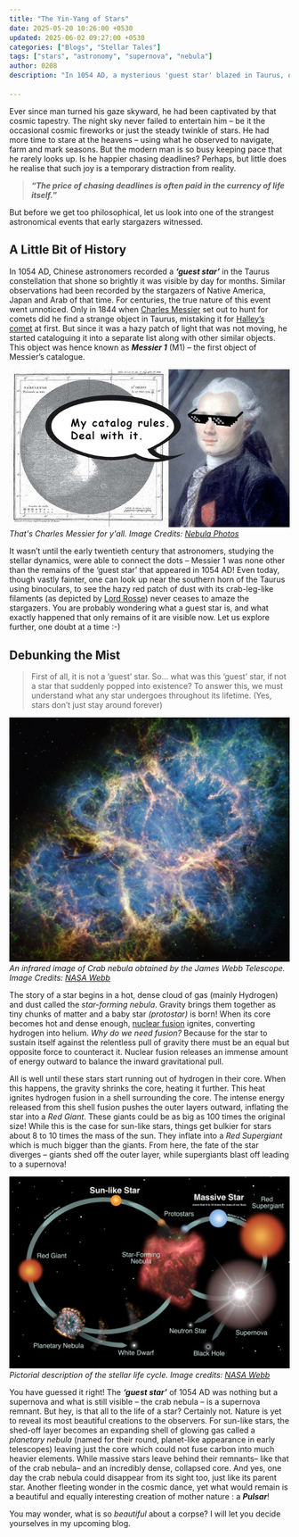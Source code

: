 ```yaml
---
title: "The Yin-Yang of Stars"
date: 2025-05-20 10:26:00 +0530
updated: 2025-06-02 09:27:00 +0530
categories: ["Blogs", "Stellar Tales"]
tags: ["stars", "astronomy", "supernova", "nebula"]  
author: 0208   
description: "In 1054 AD, a mysterious 'guest star' blazed in Taurus, outshining the daylight for months. Centuries later, astronomers unraveled its violent truth: not a celestial visitor, but the death scream of a star. Let’s explore this cosmic cataclysm—and how its corpse still haunts the night sky."

---
```


<style>
  /* Force drop cap */
  #post-wrapper .post-content > p:first-of-type::first-letter {
    font-size: 5.5em !important;
    float: left;
    line-height: 0.75;
    margin: 0.1em 0.15em 0 0;
    font-family: Georgia, serif;
    font-weight: bold;
    color: inherit;
  }
</style>

Ever since man turned his gaze skyward, he had been captivated by that cosmic tapestry. The night sky never failed to entertain him – be it the occasional cosmic fireworks or just the steady twinkle of stars. He had more time to stare at the heavens – using what he observed to navigate, farm and mark seasons. But the modern man is so busy keeping pace that he rarely looks up. Is he happier chasing deadlines? Perhaps, but little does he realise that such joy is a temporary distraction from reality. 

> **_“The price of chasing deadlines is often paid in the currency of life itself._”**                                                                        

But before we get too philosophical, let us look into one of the strangest astronomical events that early stargazers witnessed. 

## A Little Bit of History

In 1054 AD, Chinese astronomers recorded a **_‘guest star’_** in the Taurus constellation that shone so brightly it was visible by day for months. Similar observations had been recorded by the stargazers of Native America, Japan and Arab of that time. For centuries, the true nature of this event went unnoticed. Only in 1844 when [Charles Messier](https://en.wikipedia.org/wiki/Charles_Messier) set out to hunt for comets did he find a strange object in Taurus, mistaking it for [Halley’s comet](https://science.nasa.gov/solar-system/comets/1p-halley/) at first. But since it was a hazy patch of light that was not moving, he started cataloguing it into a separate list along with other similar objects. This object was hence known as **_Messier 1_** (M1) – the first object of Messier’s catalogue.

![A goofy picture of Charles Messier](assets/images/messier.jpg)
_That's Charles Messier for y'all. Image Credits: [Nebula Photos](https://www.youtube.com/watch?v=_e3stRiqfbg)_

It wasn’t until the early twentieth century that astronomers, studying the stellar dynamics, were able to connect the dots –  Messier 1 was none other than the remains of the ‘guest star’ that appeared in 1054 AD!  Even today, though vastly fainter, one can look up near the southern horn of the Taurus using binoculars, to see the hazy red patch of dust with its crab-leg-like filaments (as depicted by [Lord Rosse](https://en.wikipedia.org/wiki/William_Parsons,_3rd_Earl_of_Rosse)) never ceases to amaze the stargazers. You are probably wondering what a guest star is, and what exactly happened that only remains of it are visible now. Let us explore further, one doubt at a time :-)

## Debunking the Mist

> First of all, it is not a ‘guest’ star. So… what was this ‘guest’ star, if not a star that suddenly popped into existence? To answer this, we must understand what any star undergoes throughout its lifetime. (Yes, stars don’t just stay around forever)

![A High-Resolution Image of Crab Nebula](/assets/images/crab.jpg)
_An infrared image of Crab nebula obtained by the James Webb Telescope. Image Credits: [NASA Webb](https://esawebb.org/images/weic2417a/)_

The story of a star begins in a hot, dense cloud of gas (mainly Hydrogen) and dust called the _star-forming nebula_. Gravity brings them together as tiny chunks of matter and a baby star _(protostar)_ is born! When its core becomes hot and dense enough, [nuclear fusion](https://www.iaea.org/newscenter/news/what-is-nuclear-fusion) ignites, converting hydrogen into helium. _Why do we need fusion?_ Because for the star to sustain itself against the relentless pull of gravity there must be an equal but opposite force to counteract it. Nuclear fusion releases an immense amount of energy outward to balance the inward gravitational pull. 

All is well until these stars start running out of hydrogen in their core. When this happens, the gravity shrinks the core, heating it further. This heat ignites hydrogen fusion in a shell surrounding the core. The intense energy released from this shell fusion pushes the outer layers outward, inflating the star into a _Red Giant_. These giants could be as big as 100 times the original size! While this is the case for sun-like stars, things get bulkier for stars about 8 to 10 times the mass of the sun. They inflate into a _Red Supergiant_ which is much bigger than the giants. From here, the fate of the star diverges – giants shed off the outer layer, while supergiants blast off leading to a supernova! 

![Stellar Life Cycle](/assets/images/stars_lifecycle_full.jpg)
_Pictorial description of the stellar life cycle. Image credits: [NASA Webb](https://webbtelescope.org/science/the-star-life-cycle)_

You have guessed it right! The **_‘guest star’_** of 1054 AD was nothing but a supernova and what is still visible – the crab nebula – is a supernova remnant. But hey, is that all to the life of a star? Certainly not. Nature is yet to reveal its most beautiful creations to the observers. For sun-like stars, the shed-off layer becomes an expanding shell of glowing gas called a _planetary nebula_ (named for their round, planet-like appearance in early telescopes) leaving just the core which could not fuse carbon into much heavier elements. While massive stars leave behind their remnants– like that of the crab nebula– and an incredibly dense, collapsed core. And yes, one day the crab nebula could disappear from its sight too, just like its parent star. Another fleeting wonder in the cosmic dance, yet what would remain is a beautiful and equally interesting creation of mother nature : a **_Pulsar_**!

You may wonder, what is so _beautiful_ about a corpse? I will let you decide yourselves in my upcoming blog. 
